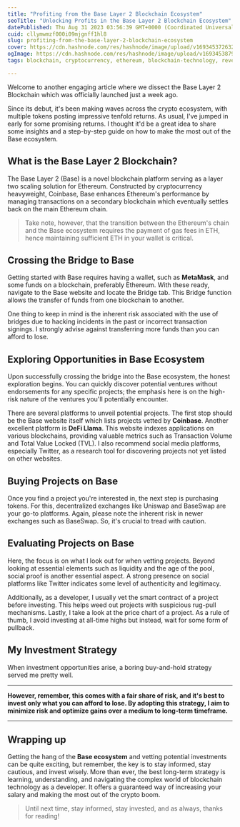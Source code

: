 ```yaml
---
title: "Profiting from the Base Layer 2 Blockchain Ecosystem"
seoTitle: "Unlocking Profits in the Base Layer 2 Blockchain Ecosystem"
datePublished: Thu Aug 31 2023 03:56:39 GMT+0000 (Coordinated Universal Time)
cuid: cllymwmzf000i09mjgnff1hl8
slug: profiting-from-the-base-layer-2-blockchain-ecosystem
cover: https://cdn.hashnode.com/res/hashnode/image/upload/v1693453726321/09f27ef8-6677-4175-bbe6-0eccfaa2c3c8.png
ogImage: https://cdn.hashnode.com/res/hashnode/image/upload/v1693453879697/98a453b0-f081-4d7c-9d72-273326b14d8a.png
tags: blockchain, cryptocurrency, ethereum, blockchain-technology, revenue

---
```


Welcome to another engaging article where we dissect the Base Layer 2 Blockchain which was officially launched just a week ago.

Since its debut, it's been making waves across the crypto ecosystem, with multiple tokens posting impressive tenfold returns. As usual, I've jumped in early for some promising returns. I thought it'd be a great idea to share some insights and a step-by-step guide on how to make the most out of the Base ecosystem.

## What is the Base Layer 2 Blockchain?

The Base Layer 2 (Base) is a novel blockchain platform serving as a layer two scaling solution for Ethereum. Constructed by cryptocurrency heavyweight, Coinbase, Base enhances Ethereum's performance by managing transactions on a secondary blockchain which eventually settles back on the main Ethereum chain.

> Take note, however, that the transition between the Ethereum's chain and the Base ecosystem requires the payment of gas fees in ETH, hence maintaining sufficient ETH in your wallet is critical.

## Crossing the Bridge to Base

Getting started with Base requires having a wallet, such as **MetaMask**, and some funds on a blockchain, preferably Ethereum. With these ready, navigate to the Base website and locate the Bridge tab. This Bridge function allows the transfer of funds from one blockchain to another.

One thing to keep in mind is the inherent risk associated with the use of bridges due to hacking incidents in the past or incorrect transaction signings. I strongly advise against transferring more funds than you can afford to lose.

## Exploring Opportunities in Base Ecosystem

Upon successfully crossing the bridge into the Base ecosystem, the honest exploration begins. You can quickly discover potential ventures without endorsements for any specific projects; the emphasis here is on the high-risk nature of the ventures you'll potentially encounter.

There are several platforms to unveil potential projects. The first stop should be the Base website itself which lists projects vetted by **Coinbase**. Another excellent platform is **DeFi Llama**. This website indexes applications on various blockchains, providing valuable metrics such as Transaction Volume and Total Value Locked (TVL). I also recommend social media platforms, especially Twitter, as a research tool for discovering projects not yet listed on other websites.

## Buying Projects on Base

Once you find a project you're interested in, the next step is purchasing tokens. For this, decentralized exchanges like Uniswap and BaseSwap are your go-to platforms. Again, please note the inherent risk in newer exchanges such as BaseSwap. So, it's crucial to tread with caution.

## Evaluating Projects on Base

Here, the focus is on what I look out for when vetting projects. Beyond looking at essential elements such as liquidity and the age of the pool, social proof is another essential aspect. A strong presence on social platforms like Twitter indicates some level of authenticity and legitimacy.

Additionally, as a developer, I usually vet the smart contract of a project before investing. This helps weed out projects with suspicious rug-pull mechanisms. Lastly, I take a look at the price chart of a project. As a rule of thumb, I avoid investing at all-time highs but instead, wait for some form of pullback.

## My Investment Strategy

When investment opportunities arise, a boring buy-and-hold strategy served me pretty well.

---

**However, remember, this comes with a fair share of risk, and it's best to invest only what you can afford to lose. By adopting this strategy, I aim to minimize risk and optimize gains over a medium to long-term timeframe.**

---

## Wrapping up

Getting the hang of the **Base ecosystem** and vetting potential investments can be quite exciting, but remember, the key is to stay informed, stay cautious, and invest wisely. More than ever, the best long-term strategy is learning, understanding, and navigating the complex world of blockchain technology as a developer. It offers a guaranteed way of increasing your salary and making the most out of the crypto boom.

> Until next time, stay informed, stay invested, and as always, thanks for reading!